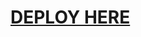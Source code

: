 # [DEPLOY HERE](https://dashboard.heroku.com/new?button-url=https%3A%2F%2Fgithub.com%2Fmokib795%2FACE-EnolaHolmes&template=https%3A%2F%2Fgithub.com%2Fmokib795%2FACE-EnolaHolmes)
</details
